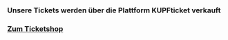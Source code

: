 ### Unsere Tickets werden über die Plattform KUPFticket verkauft
<h3><a href="https://nycmm.kupfticket.at/events/nyc-musikmarathon-2021-workshop/" target="_blank">Zum Ticketshop</a></h3>